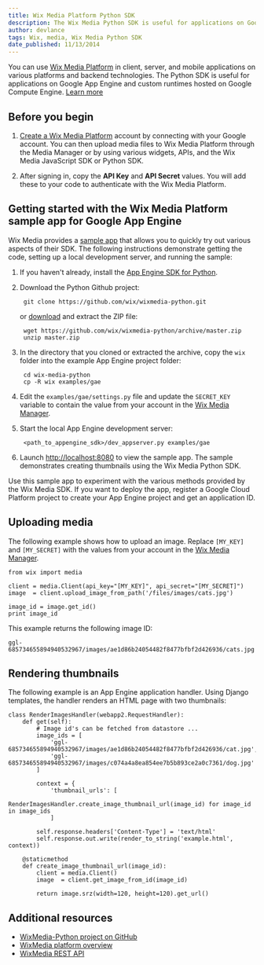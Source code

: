 ```yaml
---
title: Wix Media Platform Python SDK
description: The Wix Media Python SDK is useful for applications on Google App Engine and custom runtimes hosted on Google Compute Engine.
author: devlance
tags: Wix, media, Wix Media Python SDK
date_published: 11/13/2014
---
```


You can use [Wix Media Platform](wix-media.md) in client, server, and mobile applications on
various platforms and backend technologies. The Python SDK is useful for
applications on Google App Engine and custom runtimes hosted on Google Compute
Engine. [Learn more](wix-media)

## Before you begin

1. [Create a Wix Media Platform][mgr] account
   by connecting with your Google account. You can then upload media files to
   Wix Media Platform through the Media Manager or by using various widgets,
   APIs, and the Wix Media JavaScript SDK or Python SDK.

1. After signing in, copy the **API Key** and **API Secret** values. You will
   add these to your code to authenticate with the Wix Media Platform.

## Getting started with the Wix Media Platform sample app for Google App Engine

Wix Media provides a [sample app][wPython] that
allows you to quickly try out various aspects of their SDK. The following
instructions demonstrate getting the code, setting up a local development
server, and running the sample:

1. If you haven't already, install the [App Engine SDK for Python][gae_sdk].

1. Download the Python Github project:

        git clone https://github.com/wix/wixmedia-python.git

    or [download][wPythonZip] and extract the ZIP file:

        wget https://github.com/wix/wixmedia-python/archive/master.zip
        unzip master.zip

1. In the directory that you cloned or extracted the archive, copy the `wix`
   folder into the example App Engine project folder:

        cd wix-media-python
        cp -R wix examples/gae

1. Edit the `examples/gae/settings.py` file and update the `SECRET_KEY` variable to contain the value from your account in the [Wix Media Manager][mgr].

1. Start the local App Engine development server:

        <path_to_appengine_sdk>/dev_appserver.py examples/gae

1. Launch [http://localhost:8080](http://localhost:8080)
   to view the sample app. The sample demonstrates creating thumbnails using the Wix Media Python SDK.

Use this sample app to experiment with the various methods provided by the Wix
Media SDK. If you want to deploy the app, register a  Google Cloud Platform
project to create your App Engine project and get an application ID.

## Uploading media

The following example shows how to upload an image. Replace `[MY_KEY]` and
`[MY_SECRET]` with the values from your account in the
[Wix Media Manager][mgr].

    from wix import media

    client = media.Client(api_key="[MY_KEY]", api_secret="[MY_SECRET]")
    image  = client.upload_image_from_path('/files/images/cats.jpg')

    image_id = image.get_id()
    print image_id

This example returns the following image ID:

    ggl-685734655894940532967/images/ae1d86b24054482f8477bfbf2d426936/cats.jpg

## Rendering thumbnails

The following example is an App Engine application handler. Using Django
templates, the handler renders an HTML page with two thumbnails:

    class RenderImagesHandler(webapp2.RequestHandler):
        def get(self):
            # Image id's can be fetched from datastore ...
            image_ids = [
                'ggl-685734655894940532967/images/ae1d86b24054482f8477bfbf2d426936/cat.jpg',
                'ggl-685734655894940532967/images/c074a4a8ea854ee7b5b893ce2a0c7361/dog.jpg'
            ]

            context = {
                'thumbnail_urls': [
                    RenderImagesHandler.create_image_thumbnail_url(image_id) for image_id in image_ids
                ]

            self.response.headers['Content-Type'] = 'text/html'
            self.response.out.write(render_to_string('example.html', context))

        @staticmethod
        def create_image_thumbnail_url(image_id):
            client = media.Client()
            image  = client.get_image_from_id(image_id)

            return image.srz(width=120, height=120).get_url()


## Additional resources

+ [WixMedia-Python project on GitHub][wPython]
+ [WixMedia platform overview][wDocs]
+ [WixMedia REST API][wRest]


[mgr]: http://mediacloud.wix.com/dashboard/index.html#/home
[gae_sdk]: /appengine/downloads
[wPython]: https://github.com/wix/wixmedia-python
[wPythonZip]: https://github.com/wix/wixmedia-python/archive/master.zip
[wPythonEx]: https://github.com/wix/wixmedia-python/tree/master/examples/gae
[wDocs]: http://mediacloud.wix.com/docs/
[wRest]: http://mediacloud.wix.com/docs/rest_api.html
